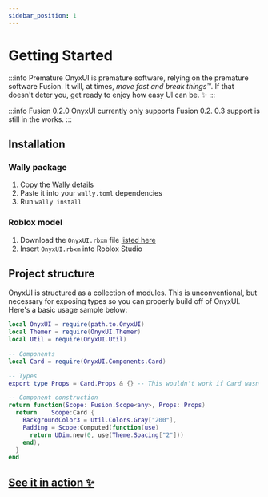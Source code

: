 ```yaml
---
sidebar_position: 1
---
```


# Getting Started

:::info Premature
  OnyxUI is premature software, relying on the premature software Fusion. It will, at times, *move fast and break things™️*. If that doesn't deter you, get ready to enjoy how easy UI can be. ✨
:::

:::info Fusion 0.2.0
OnyxUI currently only supports Fusion 0.2. 0.3 support is still in the works.
:::

## Installation

### Wally package

1. Copy the [Wally details](https://wally.run/package/imavafe/onyx-ui)
2. Paste it into your `wally.toml` dependencies
3. Run `wally install`

### Roblox model

1. Download the `OnyxUI.rbxm` file [listed here](https://github.com/ImAvafe/OnyxUI/releases/latest)
2. Insert `OnyxUI.rbxm` into Roblox Studio

## Project structure

OnyxUI is structured as a collection of modules. This is unconventional, but necessary for exposing types so you can properly build off of OnyxUI. Here's a basic usage sample below:

```lua
local OnyxUI = require(path.to.OnyxUI)
local Themer = require(OnyxUI.Themer)
local Util = require(OnyxUI.Util)

-- Components
local Card = require(OnyxUI.Components.Card)

-- Types
export type Props = Card.Props & {} -- This wouldn't work if Card wasn't required directly.

-- Component construction
return function(Scope: Fusion.Scope<any>, Props: Props)
  return	Scope:Card {
    BackgroundColor3 = Util.Colors.Gray["200"],
    Padding = Scope:Computed(function(use)
      return UDim.new(0, use(Theme.Spacing["2"]))
    end),
  }
end
```

## [See it in action ✨](in-production.md)